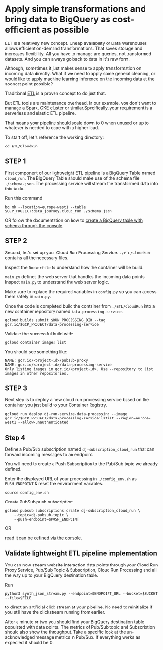 # Apply simple transformations and bring data to BigQuery as cost-efficient as possible
ELT is a relatively new concept. Cheap availability of Data Warehouses allows efficient on-demand transformations. That saves storage and increases flexibility. All you have to manage are queries, not transformed datasets. And you can always go back to data in it's raw form.

Although, sometimes it just makes sense to apply transformation on incoming data directly. 
What if we need to apply some general cleaning, or would like to apply machine learning inference on the incoming data at the soonest point possible?

Traditional [ETL](https://cloud.google.com/bigquery/docs/migration/pipelines#etl) is a proven concept to do just that.

But ETL tools are maintenance overhead. In our example, you don't want to manage a Spark, GKE cluster or similar.Specifically, your requirement is a serverless and elastic ETL pipeline.

That means your pipeline should scale down to 0 when unused or up to whatever is needed to cope with a higher load.

To start off, let's reference the working directory:

```
cd ETL/CloudRun
```

## STEP 1

First component of our lightweight ETL pipeline is a BigQuery Table named `cloud_run`.
The BigQuery Table should make use of the schema file `./schema.json`.
The processing service will stream the transformed data into this table.

Run this command

```
bq mk --location=europe-west1 --table $GCP_PROJECT:data_journey.cloud_run ./schema.json
```

OR follow the documentation on how to [create a BigQuery table with schema through the console](https://cloud.google.com/bigquery/docs/tables#console).

</details>

## STEP 2
Second, let's set up your Cloud Run Processing Service. `./ETL/CloudRun` contains all the necessary files.

Inspect the `Dockerfile` to understand how the container will be build.

`main.py` defines the web server that handles the incoming data points. Inspect `main.py` to understand the web server logic.

Make sure to replace the required variables in `config.py` so you can access them safely in `main.py`.

Once the code is completed build the container from `./ETL/CloudRun` into a new container repository named `data-processing-service`.

```
gcloud builds submit $RUN_PROCESSING_DIR --tag gcr.io/$GCP_PROJECT/data-processing-service
```

Validate the successful build with:

```
gcloud container images list
```

You should see something like:
```
NAME: gcr.io/<project-id>/pubsub-proxy
NAME: gcr.io/<project-id>/data-processing-service
Only listing images in gcr.io/<project-id>. Use --repository to list images in other repositories.
```

</details>

## STEP 3

Next step is to deploy a new cloud run processing service based on the container you just build to your Container Registry.

```
gcloud run deploy dj-run-service-data-processing --image gcr.io/$GCP_PROJECT/data-processing-service:latest --region=europe-west1 --allow-unauthenticated
```

</details>


## Step 4

Define a Pub/Sub subscription named `dj-subscription_cloud_run` that can forward incoming messages to an endpoint.

You will need to create a Push Subscription to the Pub/Sub topic we already defined.


Enter the displayed URL of your processing in `./config_env.sh` as `PUSH_ENDPOINT` & reset the environment variables.

```
source config_env.sh
```

Create PubSub push subscription: 
```
gcloud pubsub subscriptions create dj-subscription_cloud_run \
    --topic=dj-pubsub-topic \
    --push-endpoint=$PUSH_ENDPOINT
```

OR 

read it can be [defined via the console](https://cloud.google.com/pubsub/docs/create-subscription#pubsub_create_push_subscription-console).

</details>


## Validate lightweight ETL pipeline implementation

You can now stream website interaction data points through your Cloud Run Proxy Service, Pub/Sub Topic & Subscription, Cloud Run Processing and all the way up to your BigQuery destination table.

Run 

```
python3 synth_json_stream.py --endpoint=$ENDPOINT_URL --bucket=$BUCKET --file=$FILE
```

to direct an artificial click stream at your pipeline. No need to reinitialize if you still have the clickstream running from earlier.

After a minute or two you should find your BigQuery destination table populated with data points. 
The metrics of Pub/Sub topic and Subscription should also show the throughput.
Take a specific look at the un-acknowledged message metrics in Pub/Sub.
If everything works as expected it should be 0.
